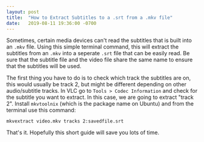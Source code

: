 ```yaml
---
layout: post
title:  "How to Extract Subtitles to a .srt from a .mkv file"
date:   2019-08-11 19:36:00 -0700
---
```


Sometimes, certain media devices can't read the subtitles that is built into an `.mkv` file.
Using this simple terminal command, this will extract the subtitles from an `.mkv` into a 
seperate `.srt` file that can be easily read. Be sure that the subtitle file and the video 
file share the same name to ensure that the subtitles will be used.

The first thing you have to do is to check which track the subtitles are on, this would 
usually be track 2, but might be different depending on other audio/subtitle tracks. In VLC 
go to `Tools > Codec Information` and check for the subtitle you want to extract. In this case, 
we are going to extract "track 2". Install `mkvtoolnix` (which is the package name on Ubuntu) 
and from the terminal use this command:

`mkvextract video.mkv tracks 2:savedfile.srt`

That's it. Hopefully this short guide will save you lots of time.

